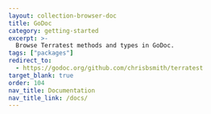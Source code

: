 ```yaml
---
layout: collection-browser-doc
title: GoDoc
category: getting-started
excerpt: >-
  Browse Terratest methods and types in GoDoc.
tags: ["packages"]
redirect_to:
  - https://godoc.org/github.com/chrisbsmith/terratest
target_blank: true
order: 104
nav_title: Documentation
nav_title_link: /docs/
---
```

